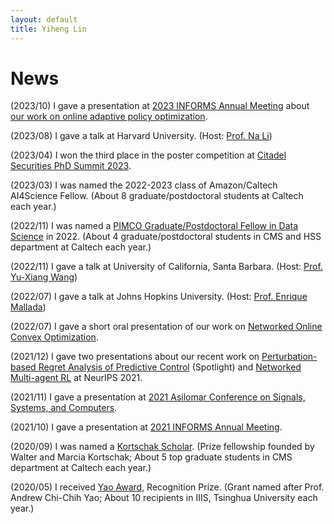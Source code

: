 ```yaml
---
layout: default
title: Yiheng Lin
---
```


# News

(2023/10) I gave a presentation at [2023 INFORMS Annual Meeting](https://meetings.informs.org/wordpress/phoenix2023/) about [our work on online adaptive policy optimization](https://arxiv.org/pdf/2210.12320).

(2023/08) I gave a talk at Harvard University. (Host: [Prof. Na Li](https://nali.seas.harvard.edu/))

(2023/04) I won the third place in the poster competition at [Citadel Securities PhD Summit 2023](https://www.citadelsecurities.com/news-and-insights/citadel-securities-2023-phd-summit/).

(2023/03) I was named the 2022-2023 class of Amazon/Caltech AI4Science Fellow. (About 8 graduate/postdoctoral students at Caltech each year.)

(2022/11) I was named a [PIMCO Graduate/Postdoctoral Fellow in Data Science](https://www.pimco.com/en-us/our-firm/press-release/2018/pimco-partners-with-caltech-in-computing-and-mathematical-sciences/) in 2022. (About 4 graduate/postdoctoral students in CMS and HSS department at Caltech each year.)

(2022/11) I gave a talk at University of California, Santa Barbara. (Host: [Prof. Yu-Xiang Wang](https://sites.cs.ucsb.edu/~yuxiangw/))

(2022/07) I gave a talk at Johns Hopkins University. (Host: [Prof. Enrique Mallada](https://mallada.ece.jhu.edu/))

(2022/07) I gave a short oral presentation of our work on [Networked Online Convex Optimization](https://icml.cc/virtual/2022/spotlight/16992).

(2021/12) I gave two presentations about our recent work on [Perturbation-based Regret Analysis of Predictive Control](https://neurips.cc/virtual/2021/poster/27792) (Spotlight) and [Networked Multi-agent RL](https://neurips.cc/virtual/2021/poster/27812) at NeurIPS 2021.

(2021/11) I gave a presentation at [2021 Asilomar Conference on Signals, Systems, and Computers](https://www.asilomarsscconf.org/webpage/asil21/Asilomar_2021_Final_Program-Version_005.pdf).

(2021/10) I gave a presentation at [2021 INFORMS Annual Meeting](https://meetings.informs.org/wordpress/anaheim2021/).

(2020/09) I was named a [Kortschak Scholar](https://www.cms.caltech.edu/research/kortschak-scholars). (Prize fellowship founded by Walter and Marcia Kortschak; About 5 top graduate students in CMS department at Caltech each year.)

(2020/05) I received [Yao Award](https://iiis.tsinghua.edu.cn/en/list-673-1.html), Recognition Prize. (Grant named after Prof. Andrew Chi-Chih Yao; About 10 recipients in IIIS, Tsinghua University each year.)
